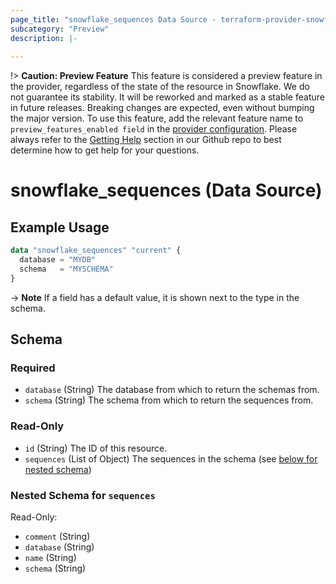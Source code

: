```yaml
---
page_title: "snowflake_sequences Data Source - terraform-provider-snowflake"
subcategory: "Preview"
description: |-
  
---
```


!> **Caution: Preview Feature** This feature is considered a preview feature in the provider, regardless of the state of the resource in Snowflake. We do not guarantee its stability. It will be reworked and marked as a stable feature in future releases. Breaking changes are expected, even without bumping the major version. To use this feature, add the relevant feature name to `preview_features_enabled field` in the [provider configuration](https://registry.terraform.io/providers/Snowflake-Labs/snowflake/latest/docs#schema). Please always refer to the [Getting Help](https://github.com/Snowflake-Labs/terraform-provider-snowflake?tab=readme-ov-file#getting-help) section in our Github repo to best determine how to get help for your questions.

# snowflake_sequences (Data Source)



## Example Usage

```terraform
data "snowflake_sequences" "current" {
  database = "MYDB"
  schema   = "MYSCHEMA"
}
```

-> **Note** If a field has a default value, it is shown next to the type in the schema.

<!-- schema generated by tfplugindocs -->
## Schema

### Required

- `database` (String) The database from which to return the schemas from.
- `schema` (String) The schema from which to return the sequences from.

### Read-Only

- `id` (String) The ID of this resource.
- `sequences` (List of Object) The sequences in the schema (see [below for nested schema](#nestedatt--sequences))

<a id="nestedatt--sequences"></a>
### Nested Schema for `sequences`

Read-Only:

- `comment` (String)
- `database` (String)
- `name` (String)
- `schema` (String)
